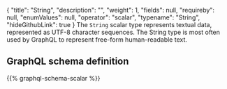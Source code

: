 {
  "title": "String",
  "description": "",
  "weight": 1,
  "fields": null,
  "requireby": null,
  "enumValues": null,
  "operator": "scalar",
  "typename": "String",
  "hideGithubLink": true
}
The `String` scalar type represents textual data, represented as UTF-8 character sequences. The String type is most often used by GraphQL to represent free-form human-readable text.
## GraphQL schema definition

{{% graphql-schema-scalar %}}
